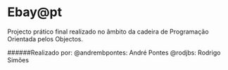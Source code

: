 Ebay@pt
============

Projecto prático final realizado no âmbito da cadeira de Programação Orientada pelos Objectos.


######Realizado por:
    @andrembpontes: André Pontes
    @rodjbs:        Rodrigo Simões
